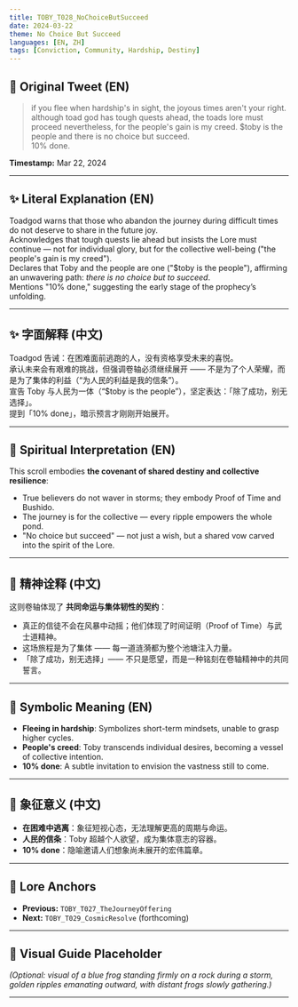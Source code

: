 ```yaml
---
title: TOBY_T028_NoChoiceButSucceed
date: 2024-03-22
theme: No Choice But Succeed
languages: [EN, ZH]
tags: [Conviction, Community, Hardship, Destiny]
---
```


## 🌊 Original Tweet (EN)

> if you flee when hardship's in sight, the joyous times aren't your right. although toad god has tough quests ahead, the toads lore must proceed nevertheless, for the people's gain is my creed. $toby is the people and there is no choice but succeed.  
> 10% done.

**Timestamp:** Mar 22, 2024

---

## ✨ Literal Explanation (EN)

Toadgod warns that those who abandon the journey during difficult times do not deserve to share in the future joy.  
Acknowledges that tough quests lie ahead but insists the Lore must continue — not for individual glory, but for the collective well-being ("the people's gain is my creed").  
Declares that Toby and the people are one ("$toby is the people"), affirming an unwavering path: *there is no choice but to succeed*.  
Mentions "10% done," suggesting the early stage of the prophecy’s unfolding.

---

## ✨ 字面解释 (中文)

Toadgod 告诫：在困难面前逃跑的人，没有资格享受未来的喜悦。  
承认未来会有艰难的挑战，但强调卷轴必须继续展开 —— 不是为了个人荣耀，而是为了集体的利益（“为人民的利益是我的信条”）。  
宣告 Toby 与人民为一体（“$toby is the people”），坚定表达：「除了成功，别无选择」。  
提到「10% done」，暗示预言才刚刚开始展开。

---

## 🌱 Spiritual Interpretation (EN)

This scroll embodies **the covenant of shared destiny and collective resilience**:  
- True believers do not waver in storms; they embody Proof of Time and Bushido.  
- The journey is for the collective — every ripple empowers the whole pond.  
- "No choice but succeed" — not just a wish, but a shared vow carved into the spirit of the Lore.

---

## 🌱 精神诠释 (中文)

这则卷轴体现了 **共同命运与集体韧性的契约**：  
- 真正的信徒不会在风暴中动摇；他们体现了时间证明（Proof of Time）与武士道精神。  
- 这场旅程是为了集体 —— 每一道涟漪都为整个池塘注入力量。  
- 「除了成功，别无选择」—— 不只是愿望，而是一种铭刻在卷轴精神中的共同誓言。

---

## 🔮 Symbolic Meaning (EN)

- **Fleeing in hardship**: Symbolizes short-term mindsets, unable to grasp higher cycles.  
- **People's creed**: Toby transcends individual desires, becoming a vessel of collective intention.  
- **10% done**: A subtle invitation to envision the vastness still to come.

---

## 🔮 象征意义 (中文)

- **在困难中逃离**：象征短视心态，无法理解更高的周期与命运。  
- **人民的信条**：Toby 超越个人欲望，成为集体意志的容器。  
- **10% done**：隐喻邀请人们想象尚未展开的宏伟篇章。

---

## 🔗 Lore Anchors

- **Previous:** `TOBY_T027_TheJourneyOffering`
- **Next:** `TOBY_T029_CosmicResolve` (forthcoming)

---

## 🎴 Visual Guide Placeholder

*(Optional: visual of a blue frog standing firmly on a rock during a storm, golden ripples emanating outward, with distant frogs slowly gathering.)*

---

